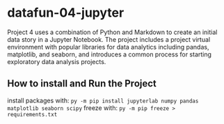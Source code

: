 # datafun-04-jupyter
Project 4 uses a combination of Python and Markdown to create an initial data story in a Jupyter Notebook. The project includes a project virtual environment with popular libraries for data analytics including pandas, matplotlib, and seaborn, and introduces a common process for starting exploratory data analysis projects.
## How to install and Run the Project
install packages with:
```py -m pip install jupyterlab numpy pandas matplotlib seaborn scipy```
freeze with:
```py -m pip freeze > requirements.txt```